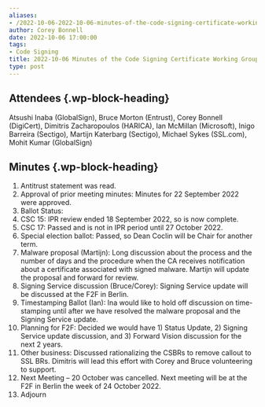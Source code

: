 ```yaml
---
aliases:
- /2022-10-06-2022-10-06-minutes-of-the-code-signing-certificate-working-group/
author: Corey Bonnell
date: 2022-10-06 17:00:00
tags:
- Code Signing
title: 2022-10-06 Minutes of the Code Signing Certificate Working Group
type: post
---
```


## Attendees {.wp-block-heading}

Atsushi Inaba (GlobalSign), Bruce Morton (Entrust), Corey Bonnell (DigiCert), Dimitris Zacharopoulos (HARICA), Ian McMillan (Microsoft), Inigo Barreira (Sectigo), Martijn Katerbarg (Sectigo), Michael Sykes (SSL.com), Mohit Kumar (GlobalSign)

## Minutes {.wp-block-heading}

1. Antitrust statement was read.
1. Approval of prior meeting minutes: Minutes for 22 September 2022 were approved.
1. Ballot Status:
1. CSC 15: IPR review ended 18 September 2022, so is now complete.
1. CSC 17: Passed and is not in IPR period until 27 October 2022.
1. Special election ballot: Passed, so Dean Coclin will be Chair for another term.
1. Malware proposal (Martijn): Long discussion about the process and the number of days and the procedure when the CA receives notification about a certificate associated with signed malware. Martijn will update the proposal and forward for review.
1. Signing Service discussion (Bruce/Corey): Signing Service update will be discussed at the F2F in Berlin.
1. Timestamping Ballot (Ian): Ina would like to hold off discussion on time-stamping until after we have resolved the malware proposal and the Signing Service update.
1. Planning for F2F: Decided we would have 1) Status Update, 2) Signing Service update discussion, and 3) Forward Vision discussion for the next 2 years.
1. Other business: Discussed rationalizing the CSBRs to remove callout to SSL BRs. Dimitris will lead this effort with Corey and Bruce volunteering to support.
1. Next Meeting – 20 October was cancelled. Next meeting will be at the F2F in Berlin the week of 24 October 2022.
1. Adjourn